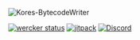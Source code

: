 ![Kores-BytecodeWriter](https://github.com/JonathanxD/Kores-BytecodeWriter/blob/version/4.0.0/Kores-bytecode.png?raw=true)

[![wercker status](https://app.wercker.com/status/e90fdff200417e9ba8e472ad9d0aca23/s/version/4.0.0 "wercker status")](https://app.wercker.com/project/byKey/e90fdff200417e9ba8e472ad9d0aca23)
[![jitpack](https://jitpack.io/v/JonathanxD/Kores-BytecodeWriter.svg)](https://jitpack.io/#JonathanxD/Kores-BytecodeWriter)
[![Discord](https://img.shields.io/discord/291407467286364164.svg)](https://discord.gg/3cQWmtj)
